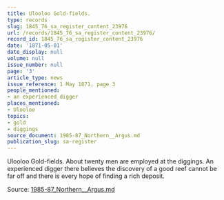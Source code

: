 ```yaml
---
title: Ulooloo Gold-fields.
type: records
slug: 1845_76_sa_register_content_23976
url: /records/1845_76_sa_register_content_23976/
record_id: 1845_76_sa_register_content_23976
date: '1871-05-01'
date_display: null
volume: null
issue_number: null
page: '3'
article_type: news
issue_reference: 1 May 1871, page 3
people_mentioned:
- an experienced digger
places_mentioned:
- Ulooloo
topics:
- gold
- diggings
source_document: 1985-87_Northern__Argus.md
publication_slug: sa-register
---
```


Ulooloo Gold-fields.  About twenty men are employed at the diggings.  An experienced digger there believes the discovery of a good reef cannot be far off and there is every hope of finding a rich deposit.

Source: [1985-87_Northern__Argus.md](/downloads/markdown/1985-87_Northern__Argus.md)
